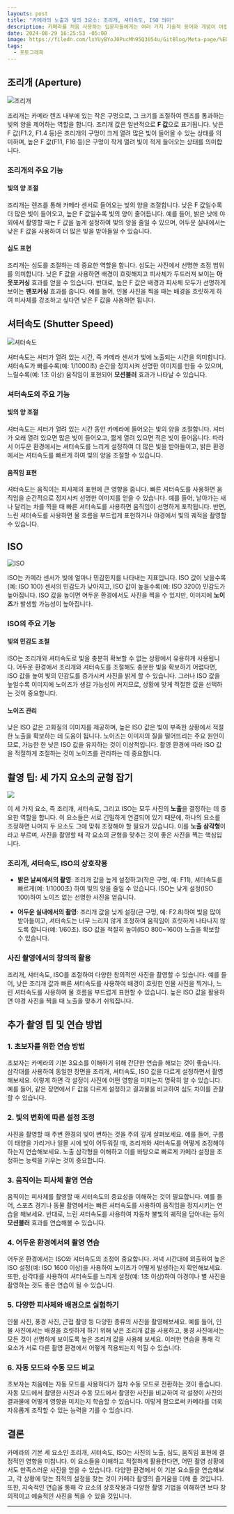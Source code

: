 ```yaml
---
layouts: post
title: "카메라의 노출과 빛의 3요소: 조리개, 셔터속도, ISO 의미"
description: 카메라를 처음 사용하는 입문자들에게는 여러 가지 기술적 용어와 개념이 어렵게 느껴질 수 있습니다. 그러나 카메라의 세 가지 기본 요소인 **조리개, 셔터 스피드, 그리고 ISO의 작동 원리를 이해한다면, 사진 촬영의 기본을 탄탄하게 다질 수 있습니다. 이 글에서는 이 세 가지 요소가 각각 어떤 역할을 하는지, 그리고 사진 촬영에서 어떻게 활용될 수 있는지를 자세히 살펴보겠습니다.
date: 2024-08-29 16:25:53 -05:00
image: https://filedn.com/lxYUyBYoJ0PucMh95Q3054u/GitBlog/Meta-page/%ED%8F%AC%ED%86%A0%EA%B7%B8%EB%9E%98%ED%94%BC/2024-08-29-%EC%B9%B4%EB%A9%94%EB%9D%BC%EC%9D%98%20%EB%85%B8%EC%B6%9C%EA%B3%BC%20%EB%B9%9B%EC%9D%98%203%EC%9A%94%EC%86%8C-%EC%A1%B0%EB%A6%AC%EA%B0%9C%2C%20%EC%85%94%ED%84%B0%EC%86%8D%EB%8F%84%2C%20ISO/The%203%20elements%20of%20exposure%20and%20light%20in%20a%20camera.webp
tags:
  - 포토그래피
---
```

## **조리개 (Aperture)**
![조리개](https://filedn.com/lxYUyBYoJ0PucMh95Q3054u/GitBlog/Meta-page/%ED%8F%AC%ED%86%A0%EA%B7%B8%EB%9E%98%ED%94%BC/2024-08-29-%EC%B9%B4%EB%A9%94%EB%9D%BC%EC%9D%98%20%EB%85%B8%EC%B6%9C%EA%B3%BC%20%EB%B9%9B%EC%9D%98%203%EC%9A%94%EC%86%8C-%EC%A1%B0%EB%A6%AC%EA%B0%9C%2C%20%EC%85%94%ED%84%B0%EC%86%8D%EB%8F%84%2C%20ISO/Aperture_01.webp)

조리개는 카메라 렌즈 내부에 있는 작은 구멍으로, 그 크기를 조절하여 렌즈를 통과하는 빛의 양을 제어하는 역할을 합니다. 조리개 값은 일반적으로 **F 값**으로 표기됩니다. 낮은 F 값(F1.2, F1.4 등)은 조리개의 구멍이 크게 열려 많은 빛이 들어올 수 있는 상태를 의미하며, 높은 F 값(F11, F16 등)은 구멍이 작게 열려 빛이 적게 들어오는 상태를 의미합니다.

### **조리개의 주요 기능**

#### **빛의 양 조절**
조리개는 렌즈를 통해 카메라 센서로 들어오는 빛의 양을 조절합니다. 낮은 F 값일수록 더 많은 빛이 들어오고, 높은 F 값일수록 빛의 양이 줄어듭니다. 예를 들어, 밝은 낮에 야외에서 촬영할 때는 F 값을 높게 설정하여 빛의 양을 줄일 수 있으며, 어두운 실내에서는 낮은 F 값을 사용하여 더 많은 빛을 받아들일 수 있습니다.

#### **심도 표현**
조리개는 심도를 조절하는 데 중요한 역할을 합니다. 심도는 사진에서 선명한 초점 범위를 의미합니다. 낮은 F 값을 사용하면 배경이 흐릿해지고 피사체가 두드러져 보이는 **아웃포커싱** 효과를 얻을 수 있습니다. 반대로, 높은 F 값은 배경과 피사체 모두가 선명하게 보이는 **팬포커싱** 효과를 줍니다. 예를 들어, 인물 사진을 찍을 때는 배경을 흐릿하게 하여 피사체를 강조하고 싶다면 낮은 F 값을 사용하면 됩니다.

## **셔터속도 (Shutter Speed)**
![셔터속도](https://filedn.com/lxYUyBYoJ0PucMh95Q3054u/GitBlog/Meta-page/%ED%8F%AC%ED%86%A0%EA%B7%B8%EB%9E%98%ED%94%BC/2024-08-29-%EC%B9%B4%EB%A9%94%EB%9D%BC%EC%9D%98%20%EB%85%B8%EC%B6%9C%EA%B3%BC%20%EB%B9%9B%EC%9D%98%203%EC%9A%94%EC%86%8C-%EC%A1%B0%EB%A6%AC%EA%B0%9C%2C%20%EC%85%94%ED%84%B0%EC%86%8D%EB%8F%84%2C%20ISO/Shutter%20Speed_02.webp)

셔터속도는 셔터가 열려 있는 시간, 즉 카메라 센서가 빛에 노출되는 시간을 의미합니다. 셔터속도가 빠를수록(예: 1/1000초) 순간을 정지시켜 선명한 이미지를 만들 수 있으며, 느릴수록(예: 1초 이상) 움직임이 표현되어 **모션블러** 효과가 나타날 수 있습니다.

### **셔터속도의 주요 기능**

#### **빛의 양 조절**
셔터속도는 셔터가 열려 있는 시간 동안 카메라에 들어오는 빛의 양을 조절합니다. 셔터가 오래 열려 있으면 많은 빛이 들어오고, 짧게 열려 있으면 적은 빛이 들어옵니다. 따라서 어두운 환경에서는 셔터속도를 느리게 설정하여 더 많은 빛을 받아들이고, 밝은 환경에서는 셔터속도를 빠르게 하여 빛의 양을 조절할 수 있습니다.

#### **움직임 표현**
셔터속도는 움직이는 피사체의 표현에 큰 영향을 줍니다. 빠른 셔터속도를 사용하면 움직임을 순간적으로 정지시켜 선명한 이미지를 얻을 수 있습니다. 예를 들어, 날아가는 새나 달리는 차를 찍을 때 빠른 셔터속도를 사용하면 움직임이 선명하게 포착됩니다. 반면, 느린 셔터속도를 사용하면 물 흐름을 부드럽게 표현하거나 야경에서 빛의 궤적을 촬영할 수 있습니다.

## **ISO**
![ISO](https://filedn.com/lxYUyBYoJ0PucMh95Q3054u/GitBlog/Meta-page/%ED%8F%AC%ED%86%A0%EA%B7%B8%EB%9E%98%ED%94%BC/2024-08-29-%EC%B9%B4%EB%A9%94%EB%9D%BC%EC%9D%98%20%EB%85%B8%EC%B6%9C%EA%B3%BC%20%EB%B9%9B%EC%9D%98%203%EC%9A%94%EC%86%8C-%EC%A1%B0%EB%A6%AC%EA%B0%9C%2C%20%EC%85%94%ED%84%B0%EC%86%8D%EB%8F%84%2C%20ISO/ISO_03.webp)

ISO는 카메라 센서가 빛에 얼마나 민감한지를 나타내는 지표입니다. ISO 값이 낮을수록(예: ISO 100) 센서의 민감도가 낮아지고, ISO 값이 높을수록(예: ISO 3200) 민감도가 높아집니다. ISO 값을 높이면 어두운 환경에서도 사진을 찍을 수 있지만, 이미지에 **노이즈**가 발생할 가능성이 높아집니다.

### **ISO의 주요 기능**

#### **빛의 민감도 조절**
ISO는 조리개와 셔터속도로 빛을 충분히 확보할 수 없는 상황에서 유용하게 사용됩니다. 어두운 환경에서 조리개와 셔터속도를 조절해도 충분한 빛을 확보하기 어렵다면, ISO 값을 높여 빛의 민감도를 증가시켜 사진을 밝게 할 수 있습니다. 그러나 ISO 값을 높일수록 이미지에 노이즈가 생길 가능성이 커지므로, 상황에 맞게 적절한 값을 선택하는 것이 중요합니다.

#### **노이즈 관리**
낮은 ISO 값은 고화질의 이미지를 제공하며, 높은 ISO 값은 빛이 부족한 상황에서 적절한 노출을 확보하는 데 도움이 됩니다. 노이즈는 이미지의 질을 떨어뜨리는 주요 원인이므로, 가능한 한 낮은 ISO 값을 유지하는 것이 이상적입니다. 촬영 환경에 따라 ISO 값을 적절하게 조절하는 것이 노이즈를 관리하는 데 중요합니다.

## **촬영 팁: 세 가지 요소의 균형 잡기**
![](https://filedn.com/lxYUyBYoJ0PucMh95Q3054u/GitBlog/Meta-page/%ED%8F%AC%ED%86%A0%EA%B7%B8%EB%9E%98%ED%94%BC/2024-08-29-%EC%B9%B4%EB%A9%94%EB%9D%BC%EC%9D%98%20%EB%85%B8%EC%B6%9C%EA%B3%BC%20%EB%B9%9B%EC%9D%98%203%EC%9A%94%EC%86%8C-%EC%A1%B0%EB%A6%AC%EA%B0%9C%2C%20%EC%85%94%ED%84%B0%EC%86%8D%EB%8F%84%2C%20ISO/aperture%20shutter%20speed%20iso_04.webp)

이 세 가지 요소, 즉 조리개, 셔터속도, 그리고 ISO는 모두 사진의 **노출**을 결정하는 데 중요한 역할을 합니다. 이 요소들은 서로 긴밀하게 연결되어 있기 때문에, 하나의 요소를 조정하면 나머지 두 요소도 그에 맞춰 조정해야 할 필요가 있습니다. 이를 **노출 삼각형**이라고 부르며, 사진을 촬영할 때 각 요소의 균형을 맞추는 것이 좋은 사진을 찍는 핵심입니다.

### **조리개, 셔터속도, ISO의 상호작용**

- **밝은 날씨에서의 촬영**: 조리개 값을 높게 설정하고(작은 구멍, 예: F11), 셔터속도를 빠르게(예: 1/1000초) 하여 빛의 양을 줄일 수 있습니다. ISO는 낮게 설정(ISO 100)하여 노이즈 없는 선명한 사진을 얻습니다.
  
- **어두운 실내에서의 촬영**: 조리개 값을 낮게 설정(큰 구멍, 예: F2.8)하여 빛을 많이 받아들이고, 셔터속도는 너무 느리지 않게 조정하여 움직임이 흐릿하게 나타나지 않도록 합니다(예: 1/60초). ISO 값을 적절히 높여(ISO 800~1600) 노출을 확보할 수 있습니다.

### **사진 촬영에서의 창의적 활용**

조리개, 셔터속도, ISO를 조절하여 다양한 창의적인 사진을 촬영할 수 있습니다. 예를 들어, 낮은 조리개 값과 빠른 셔터속도를 사용하여 배경이 흐릿한 인물 사진을 찍거나, 느린 셔터속도를 사용하여 물 흐름을 부드럽게 표현할 수 있습니다. 높은 ISO 값을 활용하면 야경 사진을 찍을 때 노출을 맞추기 쉬워집니다.

## **추가 촬영 팁 및 연습 방법**

### **1. 초보자를 위한 연습 방법**
초보자는 카메라의 기본 3요소를 이해하기 위해 간단한 연습을 해보는 것이 좋습니다. 삼각대를 사용하여 동일한 장면을 조리개, 셔터속도, ISO 값을 다르게 설정하면서 촬영해보세요. 이렇게 하면 각 설정이 사진에 어떤 영향을 미치는지 명확히 알 수 있습니다. 예를 들어, 같은 장면에서 F 값을 다르게 설정하고 결과물을 비교하여 심도 차이를 관찰할 수 있습니다.

### **2. 빛의 변화에 따른 설정 조정**
사진을 촬영할 때 주변 환경의 빛이 변하는 것을 주의 깊게 살펴보세요. 예를 들어, 구름이 태양을 가리거나 일몰 시에 빛이 어두워질 때, 조리개와 셔터속도를 어떻게 조정해야 하는지 연습해보세요. 노출 삼각형을 이해하고 이를 바탕으로 빠르게 카메라 설정을 조정하는 능력을 키우는 것이 중요합니다.

### **3. 움직이는 피사체 촬영 연습**
움직이는 피사체를 촬영할 때 셔터속도의 중요성을 이해하는 것이 필요합니다. 예를 들어, 스포츠 경기나 동물 촬영에서는 빠른 셔터속도를 사용하여 움직임을 정지시키는 연습을 해보세요. 반대로, 느린 셔터속도를 사용하여 자동차 불빛의 궤적을 담아내는 등의 **모션블러** 효과를 연습해볼 수 있습니다.

### **4. 어두운 환경에서의 촬영 연습**
어두운 환경에서는 ISO와 셔터속도의 조정이 중요합니다. 저녁 시간대에 외출하여 높은 ISO 설정(예: ISO 1600 이상)을 사용하여 노이즈가 어떻게 발생하는지 확인해보세요. 또한, 삼각대를 사용하여 셔터속도를 느리게 설정(예: 1초 이상)하여 야경이나 별 사진을 촬영하는 것도 좋은 연습이 될 수 있습니다.

### **5. 다양한 피사체와 배경으로 실험하기**
인물 사진, 풍경 사진, 근접 촬영 등 다양한 종류의 사진을 촬영해보세요. 예를 들어, 인물 사진에서는 배경을 흐릿하게 하기 위해 낮은 조리개 값을 사용하고, 풍경 사진에서는 모든 것이 선명하게 보이도록 높은 조리개 값을 사용해 보세요. 이러한 연습을 통해 각 요소가 서로 다른 촬영 환경에서 어떻게 적용되는지 익힐 수 있습니다.

### **6. 자동 모드와 수동 모드 비교**
초보자는 처음에는 자동 모드를 사용하다가 점차 수동 모드로 전환하는 것이 좋습니다. 자동 모드에서 촬영한 사진과 수동 모드에서 촬영한 사진을 비교하여 각 설정이 사진의 결과물에 어떻게 영향을 미치는지 학습할 수 있습니다. 이렇게 함으로써 카메라를 더욱 자유롭게 조작할 수 있는 능력을 기를 수 있습니다.

## **결론**

카메라의 기본 세 요소인 조리개, 셔터속도, ISO는 사진의 노출, 심도, 움직임 표현에 결정적인 영향을 미칩니다. 이 요소들을 이해하고 적절하게 활용한다면, 어떤 촬영 상황에서도 만족스러운 사진을 얻을 수 있습니다. 다양한 환경에서 이 기본 요소들을 연습해보고, 각 상황에 맞는 최적의 설정을 찾는 것이 카메라 촬영의 즐거움을 더해 줄 것입니다. 또한, 지속적인 연습을 통해 각 요소의 상호작용과 다양한 촬영 기법을 이해하면 보다 창의적이고 예술적인 사진을 찍을 수 있을 것입니다.

---
